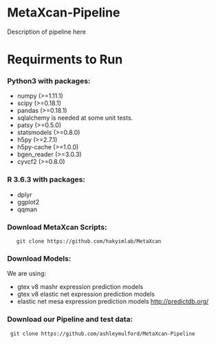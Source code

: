 # MetaXcan-Pipeline
Description of pipeline here

# Requirments to Run
### Python3 with packages:
- numpy (>=1.11.1)
- scipy (>=0.18.1)
- pandas (>=0.18.1)
- sqlalchemy is needed at some unit tests.
- patsy (>=0.5.0)
- statsmodels (>=0.8.0)
- h5py (>=2.7.1)
- h5py-cache (>=1.0.0)
- bgen_reader (>=3.0.3)
- cyvcf2 (>=0.8.0)

### R 3.6.3 with packages:
- dplyr
- ggplot2
- qqman

### Download MetaXcan Scripts:
 
       git clone https://github.com/hakyimlab/MetaXcan
       
### Download Models:
We are using:
- gtex v8 mashr expression prediction models
- gtex v8 elastic net expression prediction models
- elastic net mesa expression prediction models
http://predictdb.org/

### Download our Pipeline and test data:

     git clone https://github.com/ashleymulford/MetaXcan-Pipeline

    
    

